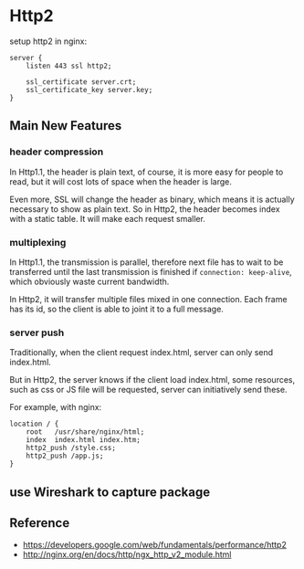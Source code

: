 # Http2

setup http2 in nginx:

```nginx
server {
    listen 443 ssl http2;

    ssl_certificate server.crt;
    ssl_certificate_key server.key;
}
```

## Main New Features

### header compression

In Http1.1, the header is plain text, of course, it is more easy for people to read, but it will cost lots of space when the header is large.

Even more, SSL will change the header as binary, which means it is actually necessary to show as plain text. So in Http2, the header becomes index with a static table. It will make each request smaller.

### multiplexing

In Http1.1, the transmission is parallel, therefore next file has to wait to be transferred until the last transmission is finished if `connection: keep-alive`, which obviously waste current bandwidth.

In Http2, it will transfer multiple files mixed in one connection. Each frame has its id, so the client is able to joint it to a full message.

### server push

Traditionally, when the client request index.html, server can only send index.html.

But in Http2, the server knows if the client load index.html, some resources, such as css or JS file will be requested, server can initiatively send these. 

For example, with nginx:

```nginx
location / {
    root   /usr/share/nginx/html;
    index  index.html index.htm;
    http2_push /style.css;
    http2_push /app.js;
}
```

## use Wireshark to capture package

## Reference

- <https://developers.google.com/web/fundamentals/performance/http2>
- <http://nginx.org/en/docs/http/ngx_http_v2_module.html>
